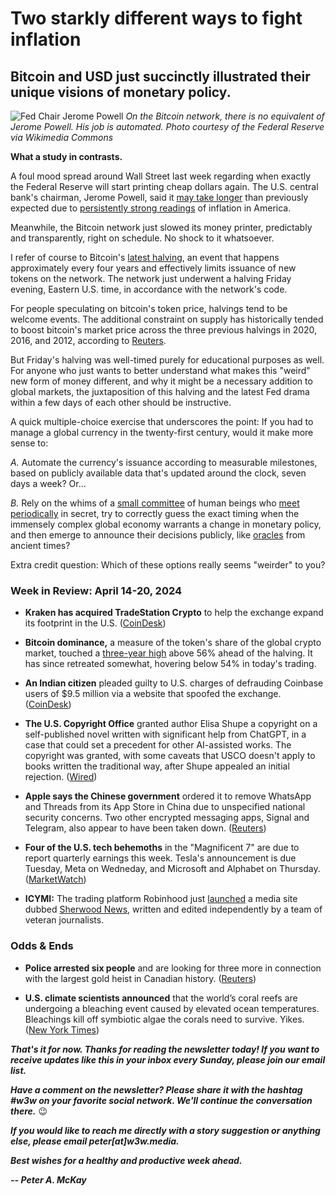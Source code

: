 # Two starkly different ways to fight inflation
## Bitcoin and USD just succinctly illustrated their unique visions of monetary policy.

<!--

Platform drafts...

- MailChimp: https://us15.admin.mailchimp.com/email/editor?id=20349331

- LinkedIn: https://www.linkedin.com/article/edit/7187869512904454144/?author=urn%3Ali%3Afsd_profile%3AACoAAAYIbNkBPBHpNq--pp945GKBQMoaBxEppjg

- Medium: https://medium.com/p/eff9388b31fa/edit

-->

![Fed Chair Jerome Powell](https://w3w.news/img/powell-1920.jpg)
*On the Bitcoin network, there is no equivalent of Jerome Powell. His job is automated. Photo courtesy of the Federal Reserve via Wikimedia Commons*

**What a study in contrasts.**

A foul mood spread around Wall Street last week regarding when exactly the Federal Reserve will start printing cheap dollars again. The U.S. central bank's chairman, Jerome Powell, said it [may take longer](https://www.cnn.com/2024/04/16/business/chair-powell-discussion/index.html) than previously expected due to [persistently strong readings](https://www.cnbc.com/2024/04/10/cpi-inflation-march-2024-consumer-prices-rose-3point5percent-from-a-year-ago-in-march.html) of inflation in America.

Meanwhile, the Bitcoin network just slowed its money printer, predictably and transparently, right on schedule. No shock to it whatsoever.

I refer of course to Bitcoin's [latest halving](https://www.investopedia.com/bitcoin-halving-2024-what-next-8636072), an event that happens approximately every four years and effectively limits issuance of new tokens on the network. The network just underwent a halving Friday evening, Eastern U.S. time, in accordance with the network's code.

For people speculating on bitcoin's token price, halvings tend to be welcome events. The additional constraint on supply has historically tended to boost bitcoin's market price across the three previous halvings in 2020, 2016, and 2012, according to [Reuters](https://www.reuters.com/markets/currencies/crypto-fans-count-down-bitcoins-halving-2024-04-19/).

But Friday's halving was well-timed purely for educational purposes as well. For anyone who just wants to better understand what makes this "weird" new form of money different, and why it might be a necessary addition to global markets, the juxtaposition of this halving and the latest Fed drama within a few days of each other should be instructive.

A quick multiple-choice exercise that underscores the point: If you had to manage a global currency in the twenty-first century, would it make more sense to:

*A.* Automate the currency's issuance according to measurable milestones, based on publicly available data that's updated around the clock, seven days a week? Or...

*B.* Rely on the whims of a [small committee](https://www.federalreserve.gov/monetarypolicy/fomc.htm) of human beings who [meet periodically](https://www.federalreserve.gov/monetarypolicy/fomccalendars.htm) in secret, try to correctly guess the exact timing when the immensely complex global economy warrants a change in monetary policy, and then emerge to announce their decisions publicly, like [oracles](https://historycooperative.org/the-oracle-of-delphi/) from ancient times?

Extra credit question: Which of these options really seems "weirder" to you?

### Week in Review: April 14-20, 2024

- **Kraken has acquired TradeStation Crypto** to help the exchange expand its footprint in the U.S. ([CoinDesk](https://www.coindesk.com/business/2024/04/18/cryptocurrency-exchange-kraken-acquires-tradestation-crypto/))

- **Bitcoin dominance,** a measure of the token's share of the global crypto market, touched a [three-year high](https://www.reuters.com/world/americas/police-arrest-six-seek-three-others-linked-canadas-largest-gold-heist-2024-04-17/) above 56% ahead of the halving. It has since retreated somewhat, hovering below 54% in today's trading.

- **An Indian citizen** pleaded guilty to U.S. charges of defrauding Coinbase users of $9.5 million via a website that spoofed the exchange. ([CoinDesk](https://www.coindesk.com/policy/2024/04/19/indian-man-pleads-guilty-to-creating-spoofed-coinbase-website-stealing-95m-in-crypto/))

- **The U.S. Copyright Office** granted author Elisa Shupe a copyright on a self-published novel written with significant help from ChatGPT, in a case that could set a precedent for other AI-assisted works. The copyright was granted, with some caveats that USCO doesn't apply to books written the traditional way, after Shupe appealed an initial rejection. ([Wired](https://www.wired.com/story/the-us-copyright-office-loosens-up-a-little-on-ai/))  

- **Apple says the Chinese government** ordered it to remove WhatsApp and Threads from its App Store in China due to unspecified national security concerns. Two other encrypted messaging apps, Signal and Telegram, also appear to have been taken down. ([Reuters](https://www.reuters.com/technology/apple-removes-whatsapp-threads-china-app-store-wsj-reports-2024-04-19/))

- **Four of the U.S. tech behemoths** in the "Magnificent 7" are due to report quarterly earnings this week. Tesla's announcement is due Tuesday, Meta on Wedneday, and Microsoft and Alphabet on Thursday. ([MarketWatch](https://www.msn.com/en-us/money/companies/the-magnificent-seven-have-gotten-less-magnificent-ahead-of-earnings-this-one-could-have-the-most-explaining-to-do/ar-AA1noimL))

- **ICYMI:** The trading platform Robinhood just [launched](https://www.axios.com/2024/04/09/robinhood-launches-sherwood-media) a media site dubbed [Sherwood News](https://sherwood.news/), written and edited independently by a team of veteran journalists.

### Odds & Ends

- **Police arrested six people** and are looking for three more in connection with the largest gold heist in Canadian history. ([Reuters](https://www.reuters.com/world/americas/police-arrest-six-seek-three-others-linked-canadas-largest-gold-heist-2024-04-17/))

- **U.S. climate scientists announced** that the world’s coral reefs are undergoing a bleaching event caused by elevated ocean temperatures. Bleachings kill off symbiotic algae the corals need to survive. Yikes. ([New York Times](https://www.nytimes.com/2024/04/15/climate/coral-reefs-bleaching.html))

_**That's it for now. Thanks for reading the newsletter today! If you want to receive updates like this in your inbox every Sunday, please join our email list.**_

_**Have a comment on the newsletter? Please share it with the hashtag #w3w on your favorite social network. We'll continue the conversation there.**_ 😉

_**If you would like to reach me directly with a story suggestion or anything else, please email peter[at]w3w.media.**_

_**Best wishes for a healthy and productive week ahead.**_  

_**-- Peter A. McKay**_  
